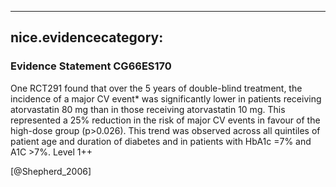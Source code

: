 
---
nice.evidencecategory: 
---

### Evidence Statement CG66ES170
One RCT291 found that over the 5 years of double-blind treatment, the incidence of a major CV event* was significantly lower in patients receiving atorvastatin 80 mg than in those receiving atorvastatin 10 mg. This represented a 25% reduction in the risk of major CV events in favour of the high-dose group (p>0.026). This trend was observed across all quintiles of patient age and duration of diabetes and in patients with HbA1c =7% and A1C >7%. Level 1++

[@Shepherd_2006]

